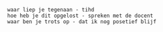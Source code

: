 
    waar liep je tegenaan - tihd
    hoe heb je dit opgelost - spreken met de docent 
    waar ben je trots op - dat ik nog posetief blijf
